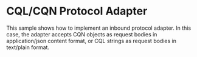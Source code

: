 # CQL/CQN Protocol Adapter

This sample shows how to implement an inbound protocol adapter. 
In this case, the adapter accepts CQN objects as request bodies in application/json content format, or CQL strings as request bodies in text/plain format.
